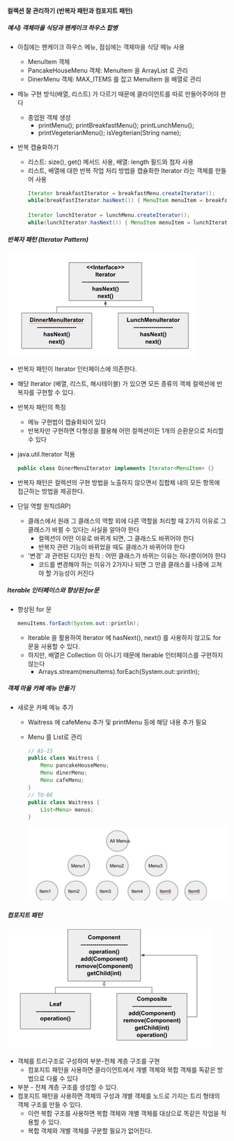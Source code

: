#### 컬렉션 잘 관리하기 (반복자 패턴과 컴포지트 패턴)

##### 예시) 객체마을 식당과 팬케이크 하우스 합병

- 아침에는 팬케이크 하우스 메뉴, 점심에는 객체마을 식당 메뉴 사용
  - MenuItem 객체
  - PancakeHouseMenu 객체: MenuItem 을 ArrayList 로 관리
  - DinerMenu 객체: MAX_ITEMS 를 잡고 MenuItem 을 배열로 관리

- 메뉴 구현 방식(배열, 리스트) 가 다르기 때문에 클라이언트를 따로 만들어주어야 한다
  - 종업원 객체 생성
    - printMenu(); printBreakfastMenu(); printLunchMenu();
    - printVegeterianMenu(); isVegiterian(String name);

- 반복 캡슐화하기
  - 리스트: size(), get() 메서드 사용, 배열: length 필드와 첨자 사용
  - 리스트, 배열에 대한 반복 작업 처리 방법을 캡슐화한 Iterator 라는 객체를 만들어 사용
    ```java
    Iterator breakfastIterator = breakfastMenu.createIterator();
    while(breakfastIterator.hasNext()) { MenuItem menuItem = breakfastIterator.next(); }
    
    Iterator lunchIterator = lunchMenu.createIterator();
    while(lunchIterator.hasNext()) { MenuItem menuItem = lunchIterator.next(); }
    ```

##### 반복자 패턴 (Iterator Pattern)
  
![img.png](img.png)
  
- 반복자 패턴이 Iterator 인터페이스에 의존한다.
- 해당 Iterator (배열, 리스트, 해시테이블) 가 있으면 모든 종류의 객체 컬렉션에 반복자를 구현할 수 있다.

- 반복자 패턴의 특징
  - 메뉴 구현법이 캡슐화되어 있다
  - 반복자만 구현하면 다형성을 활용해 어떤 컬렉션이든 1개의 순환문으로 처리할 수 있다

- java.util.Iterator 적용
  ```java
  public class DinerMenuIterator implements Iterator<MenuItem> {}
  ```
  
- 반복자 패턴은 컬렉션의 구현 방법을 노출하지 않으면서 집합체 내의 모든 항목에 접근하는 방법을 제공한다.

- 단일 역할 원칙(SRP)
  - 클래스에서 원래 그 클래스의 역할 외에 다른 역할을 처리할 때 2가지 이유로 그 클래스가 바뀔 수 있다는 사실을 알아야 한다
    - 컬렉션이 어떤 이유로 바뀌게 되면, 그 클래스도 바뀌어야 한다
    - 반복자 관련 기능이 바뀌었을 때도 클래스가 바뀌어야 한다
  - '변경' 과 관련된 디자인 원칙 : 어떤 클래스가 바뀌는 이유는 하나뿐이어야 한다
    - 코드를 변경해야 하는 이유가 2가지나 되면 그 만큼 클래스를 나중에 고쳐야 할 가능성이 커진다

##### Iterable 인터페이스와 향상된 for문

- 향상된 for 문
  ```java
  menuItems.forEach(System.out::println);
  ```
  - Iterable 을 활용하여 Iterator 에 hasNext(), next() 를 사용하지 않고도 for 문을 사용할 수 있다.
  - 하지만, 배열은 Collection 이 아니기 때문에 Iterable 인터페이스를 구현하지 않는다
    - Arrays.stream(menuItems).forEach(System.out::println);

##### 객체 마을 카페 메뉴 만들기

- 새로운 카페 메뉴 추가
  - Waitress 에 cafeMenu 추가 및 printMenu 등에 해당 내용 추가 필요
  - Menu 를 List로 관리
    ```java
    // AS-IS
    public class Waitress {
        Menu pancakeHouseMenu;
        Menu dinerMenu;
        Menu cafeMenu;
    }
    // TO-BE
    public class Waitress {
        List<Menu> menus;
    }
    ```
    
    ![img_1.png](img_1.png)

##### 컴포지트 패턴

![img_2.png](img_2.png)

- 객체를 트리구조로 구성하여 부분-전체 계층 구조를 구현
  - 컴포지트 패턴을 사용하면 클라이언트에서 개별 객체와 복합 객체를 독같은 방법으로 다룰 수 있다
- 부분 - 전체 계층 구조를 생성할 수 있다.
- 컴포지트 패턴을 사용하면 객체의 구성과 개별 객체를 노드로 가지는 트리 형태의 객체 구조를 만들 수 있다.
  - 이런 복합 구조를 사용하면 복합 객체와 개별 객체를 대상으로 똑같은 작업을 적용할 수 있다.
  - 복합 객체와 개별 객체를 구분할 필요가 없어진다.
  